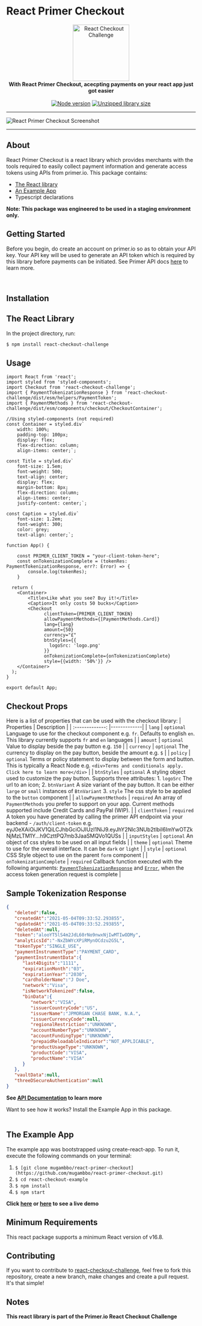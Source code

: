 # React Primer Checkout
<div align="center">
  <a href="https://www.npmjs.com/package/react-checkout-challenge">
    <img alt="React Checkout Challenge" src="https://github.com/mugambbo/react-primer-checkout/raw/master/react-checkout-example/public/logo192.png" height="150px" />
  </a>
</div>

<div align="center">
  <strong>With React Primer Checkout, acecpting payments on your react app just got easier</strong>
  <br />
  <br />
  <a href="https://www.npmjs.com/package/react-checkout-challenge"><img src="https://img.shields.io/badge/npm-v7.21.0-blue" alt="Node version"></a>
  <a href="https://www.npmjs.com/package/react-checkout-challenge"><img src="https://img.shields.io/badge/size-111.69kb-green" alt="Unzipped library size"></a>
</div>

---

![React Primer Checkout Screenshot](https://github.com/mugambbo/react-primer-checkout/raw/master/react-checkout-example/public/img1.png "React Primer Checkout Screenshot")

---

## About
React Primer Checkout is a react library which provides merchants with the tools required to easily collect payment information and generate access tokens using APIs from primer.io. 
This package contains:
- [The React library](https://github.com/mugambbo/react-primer-checkout)
- [An Example App](https://github.com/mugambbo/react-primer-checkout/tree/master/react-checkout-example)
- Typescript declarations

**Note: This package was engineered to be used in a staging environment only.**

## Getting Started
Before you begin, do create an account on primer.io so as to obtain your API key. Your API key will be used to generate an API token which is required by this library before payments can be initiated. See Primer API docs [here](https://primer.io/docs/api/) to learn more.

<br />

## Installation

## The React Library
In the project directory, run:
```sh
$ npm install react-checkout-challenge
```


## Usage
```JSX
import React from 'react';
import styled from 'styled-components';
import Checkout from 'react-checkout-challenge';
import { PaymentTokenizationResponse } from 'react-checkout-challenge/dist/esm/helpers/PaymentToken';
import { PaymentMethods } from 'react-checkout-challenge/dist/esm/components/checkout/CheckoutContainer';

//Using styled-components (not required)
const Container = styled.div`
    width: 100%;
    padding-top: 100px;
    display: flex;
    flex-direction: column;
    align-items: center;`;

const Title = styled.div`
    font-size: 1.5em;
    font-weight: 500;
    text-align: center;
    display: flex;
    margin-bottom: 8px;
    flex-direction: column;
    align-items: center;
    justify-content: center;`;

const Caption = styled.div`
    font-size: 1.2em;
    font-weight: 300;
    color: grey;
    text-align: center;`;

function App() {

    const PRIMER_CLIENT_TOKEN = "your-client-token-here";
    const onTokenizationComplete = (tokenRes: PaymentTokenizationResponse, err?: Error) => {
        console.log(tokenRes);
    }

  return (
    <Container> 
        <Title>Like what you see? Buy it!</Title>
        <Caption>It only costs 50 bucks</Caption>
        <Checkout
              clientToken={PRIMER_CLIENT_TOKEN}
              allowPaymentMethods={[PaymentMethods.Card]}
              lang={lang}
              amount={50}
              currency="£"
              btnStyles={{
                logoSrc: 'logo.png'
              }}
              onTokenizationComplete={onTokenizationComplete}
              style={{width: '50%'}} />
    </Container>
  );
}

export default App;
```

## Checkout Props
Here is a list of properties that can be used with the checkout library:
| Properties            | Description                            |
| :-------------: |-------------|
| `lang`      | `optional` Language to use for the checkout component e.g. `fr`. Defaults to english `en`. This library currently supports `fr` and `en` languages |
| `amount`      | `optional` Value to display beside the pay button e.g. `150`     |
| `currency` | `optional` The currency to display on the pay button, beside the amount e.g. `$`     |
| `policy` | `optional` Terms or policy statement to display between the form and button. This is typically a React Node e.g. `<div>Terms and conditionals apply. Click here to learn more</div>`     |
| `btnStyles` | `optional` A styling object used to customize the pay button. Supports three attributes: 1. `logoSrc` The url to an icon; 2. `btnVariant` A size variant of the pay button. It can be either `large` or `small` instances of `BtnVariant` 3. `style` The css style to be applied to the `button` component |
| `allowPaymentMethods` | `required` An array of `PaymentMethods` you prefer to support on your app. Current methods supported include Credit Cards and PayPal (WIP).   |
| `clientToken` | `required` A token you have generated by calling the primer API endpoint via your backend - `/auth/client-token` e.g. eyJ0eXAiOiJKV1QiLCJhbGciOiJIUzI1NiJ9.eyJhY2Nlc3NUb2tlbiI6ImYwOTZkNjMzLTM1Y...h9CzttPQ7mb3JaaSMQVo1QUSs  |
| `inputStyles` | `optional` An object of css styles to be used on all input fields  |
| `theme` | `optional` Theme to use for the overall interface. It can be `dark` or `light`  |
| `style` | `optional` CSS Style object to use on the parent `form` component  |
| `onTokenizationComplete` | `required` Callback function executed with the following arguments: [`PaymentTokenizationResponse`](https://primer.io/docs/api/#tag/Client-Tokens) and [`Error`](https://primer.io/docs/api/#section/API-Response-Status-Codes), when the access token generation request is complete  |

## Sample Tokenization Response
```JSON
{
   "deleted":false,
   "createdAt":"2021-05-04T09:33:52.293855",
   "updatedAt":"2021-05-04T09:33:52.293855",
   "deletedAt":null,
   "token":"alooYT5lS4m2JdL60rNo9nwxNjIwMTIwODMy",
   "analyticsId":"-NxZbWYcXPiRMynOCdzu2G5L",
   "tokenType":"SINGLE_USE",
   "paymentInstrumentType":"PAYMENT_CARD",
   "paymentInstrumentData":{
      "last4Digits":"1111",
      "expirationMonth":"03",
      "expirationYear":"2030",
      "cardholderName":"J Doe",
      "network":"Visa",
      "isNetworkTokenized":false,
      "binData":{
         "network":"VISA",
         "issuerCountryCode":"US",
         "issuerName":"JPMORGAN CHASE BANK, N.A.",
         "issuerCurrencyCode":null,
         "regionalRestriction":"UNKNOWN",
         "accountNumberType":"UNKNOWN",
         "accountFundingType":"UNKNOWN",
         "prepaidReloadableIndicator":"NOT_APPLICABLE",
         "productUsageType":"UNKNOWN",
         "productCode":"VISA",
         "productName":"VISA"
      }
   },
   "vaultData":null,
   "threeDSecureAuthentication":null
} 
```

**See [API Documentation](https://primer.io/docs/api) to learn more**

Want to see how it works? Install the Example App in this package.
<br />
<br />

## The Example App
The example app was bootstrapped using create-react-app. To run it, execute the following commands on your terminal:
1. `$ [git clone mugambbo/react-primer-checkout](https://github.com/mugambbo/react-primer-checkout.git)`
2. `$ cd react-checkout-example`
3. `$ npm install`
4. `$ npm start`

**Click [here](https://react-primer-checkout.surge.sh/) or [here](https://react-primer-checkout.netlify.app/) to see a live demo**

## Minimum Requirements
This react package supports a minimum React version of v16.8.

## Contributing
If you want to contribute to [react-checkout-challenge](https://github.com/mugambbo/react-primer-checkout), feel free to fork this repository, create a new branch, make changes and create a pull request. It's that simple!

## Notes
**This react library is part of the Primer.io React Checkout Challenge**

